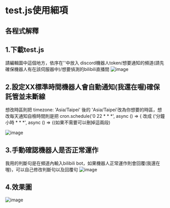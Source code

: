# test.js使用細項

## 各程式解釋

## 1.下載test.js
請編輯圖中這個地方，依序在''中放入 discord機器人token/想要通知的頻道(請先確保機器人有在該伺服器中)/想要偵測的bilibili直播間 
![image](https://github.com/user-attachments/assets/69b2bfec-c92a-44b4-bf0a-0e89580e03a0)

## 2.設定XX標準時間機器人會自動通知(我還在喔)確保託管並未斷線
想改時區則把 timezone: 'Asia/Taipei' 後的 'Asia/Taipei'改為你想要的時區，想改每天通知自檢時間則是把 cron.schedule('0 22 * * *', async () => { 改成 ('分鐘 小時 * * *', async () => {(如果不需要可以刪掉這兩段)

![image](https://github.com/user-attachments/assets/b450c31a-c58e-4140-a06b-1748ff104e84)

## 3.手動確認機器人是否正常運作
我用的判斷句是在頻道內輸入bilibili bot，如果機器人正常運作則會回覆(我還在喔)，可以自己修改判斷句以及回覆句
![image](https://github.com/user-attachments/assets/840d3ce9-c3de-4980-b1e7-cddac80b192e)

## 4.效果圖
![image](https://github.com/user-attachments/assets/85152dcc-e167-4628-aa19-4144984e7d80)
